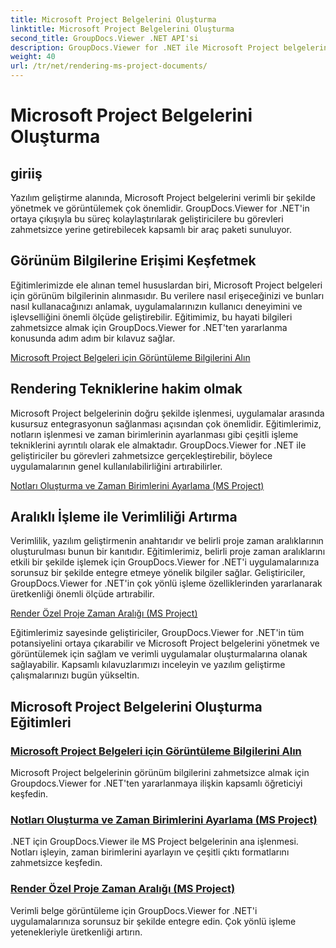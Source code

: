 ```yaml
---
title: Microsoft Project Belgelerini Oluşturma
linktitle: Microsoft Project Belgelerini Oluşturma
second_title: GroupDocs.Viewer .NET API'si
description: GroupDocs.Viewer for .NET ile Microsoft Project belgelerinin görünüm bilgilerini zahmetsizce alın. Çok yönlü işleme yetenekleriyle üretkenliği artırın.
weight: 40
url: /tr/net/rendering-ms-project-documents/
---
```


# Microsoft Project Belgelerini Oluşturma

## giriiş

Yazılım geliştirme alanında, Microsoft Project belgelerini verimli bir şekilde yönetmek ve görüntülemek çok önemlidir. GroupDocs.Viewer for .NET'in ortaya çıkışıyla bu süreç kolaylaştırılarak geliştiricilere bu görevleri zahmetsizce yerine getirebilecek kapsamlı bir araç paketi sunuluyor.

## Görünüm Bilgilerine Erişimi Keşfetmek
Eğitimlerimizde ele alınan temel hususlardan biri, Microsoft Project belgeleri için görünüm bilgilerinin alınmasıdır. Bu verilere nasıl erişeceğinizi ve bunları nasıl kullanacağınızı anlamak, uygulamalarınızın kullanıcı deneyimini ve işlevselliğini önemli ölçüde geliştirebilir. Eğitimimiz, bu hayati bilgileri zahmetsizce almak için GroupDocs.Viewer for .NET'ten yararlanma konusunda adım adım bir kılavuz sağlar.

[Microsoft Project Belgeleri için Görüntüleme Bilgilerini Alın](./get-view-info-ms-project/)

## Rendering Tekniklerine hakim olmak
Microsoft Project belgelerinin doğru şekilde işlenmesi, uygulamalar arasında kusursuz entegrasyonun sağlanması açısından çok önemlidir. Eğitimlerimiz, notların işlenmesi ve zaman birimlerinin ayarlanması gibi çeşitli işleme tekniklerini ayrıntılı olarak ele almaktadır. GroupDocs.Viewer for .NET ile geliştiriciler bu görevleri zahmetsizce gerçekleştirebilir, böylece uygulamalarının genel kullanılabilirliğini artırabilirler.

[Notları Oluşturma ve Zaman Birimlerini Ayarlama (MS Project)](./render-notes-and-adjust-time-ms-project/)

## Aralıklı İşleme ile Verimliliği Artırma
Verimlilik, yazılım geliştirmenin anahtarıdır ve belirli proje zaman aralıklarının oluşturulması bunun bir kanıtıdır. Eğitimlerimiz, belirli proje zaman aralıklarını etkili bir şekilde işlemek için GroupDocs.Viewer for .NET'i uygulamalarınıza sorunsuz bir şekilde entegre etmeye yönelik bilgiler sağlar. Geliştiriciler, GroupDocs.Viewer for .NET'in çok yönlü işleme özelliklerinden yararlanarak üretkenliği önemli ölçüde artırabilir.

[Render Özel Proje Zaman Aralığı (MS Project)](./render-project-time-interval-ms-project/)

Eğitimlerimiz sayesinde geliştiriciler, GroupDocs.Viewer for .NET'in tüm potansiyelini ortaya çıkarabilir ve Microsoft Project belgelerini yönetmek ve görüntülemek için sağlam ve verimli uygulamalar oluşturmalarına olanak sağlayabilir. Kapsamlı kılavuzlarımızı inceleyin ve yazılım geliştirme çalışmalarınızı bugün yükseltin.
## Microsoft Project Belgelerini Oluşturma Eğitimleri
### [Microsoft Project Belgeleri için Görüntüleme Bilgilerini Alın](./get-view-info-ms-project/)
Microsoft Project belgelerinin görünüm bilgilerini zahmetsizce almak için Groupdocs.Viewer for .NET'ten yararlanmaya ilişkin kapsamlı öğreticiyi keşfedin.
### [Notları Oluşturma ve Zaman Birimlerini Ayarlama (MS Project)](./render-notes-and-adjust-time-ms-project/)
.NET için GroupDocs.Viewer ile MS Project belgelerinin ana işlenmesi. Notları işleyin, zaman birimlerini ayarlayın ve çeşitli çıktı formatlarını zahmetsizce keşfedin.
### [Render Özel Proje Zaman Aralığı (MS Project)](./render-project-time-interval-ms-project/)
Verimli belge görüntüleme için GroupDocs.Viewer for .NET'i uygulamalarınıza sorunsuz bir şekilde entegre edin. Çok yönlü işleme yetenekleriyle üretkenliği artırın.